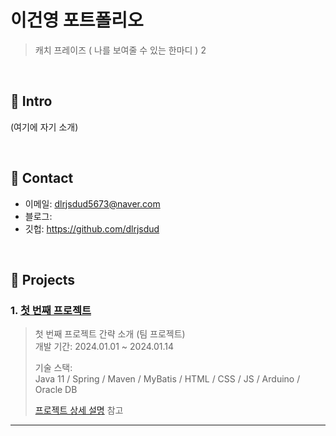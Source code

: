 # 이건영 포트폴리오
>캐치 프레이즈 ( 나를 보여줄 수 있는 한마디 )
2
</br>

## :pushpin: Intro
(여기에 자기 소개)

</br>

## :pushpin: Contact
- 이메일: dlrjsdud5673@naver.com
- 블로그: 
- 깃헙: https://github.com/dlrjsdud

</br>

## :pushpin: Projects
### 1. [첫 번째 프로젝트](https://github.com/2023-SMHRD-KDT-IOT-4/Repo)
>첫 번째 프로젝트 간략 소개 (팀 프로젝트)  
>개발 기간: 2024.01.01 ~ 2024.01.14  
>  
>기술 스택:  
>Java 11 / Spring / Maven / MyBatis / HTML /
>CSS / JS / Arduino / Oracle DB
>  
>[프로젝트 상세 설명](https://github.com/2023-SMHRD-KDT-IOT-4/Repo) 참고

---
